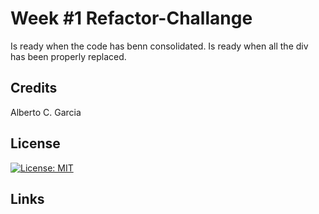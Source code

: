 # Week #1 Refactor-Challange 
Is ready when the code has benn consolidated.
Is ready when all the div has been properly replaced.

## Credits 
Alberto C. Garcia

## License 
[![License: MIT](https://img.shields.io/badge/License-MIT-yellow.svg)](https://opensource.org/licenses/MIT)

## Links


